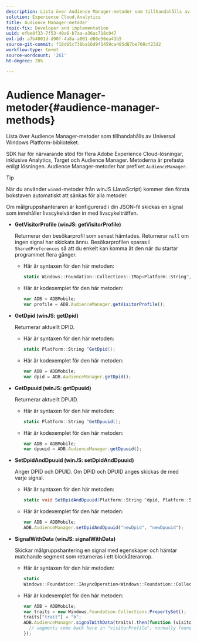 ```yaml
---
description: Lista över Audience Manager-metoder som tillhandahålls av Universal Windows Platform-biblioteket.
solution: Experience Cloud,Analytics
title: Audience Manager-metoder
topic-fix: Developer and implementation
uuid: efbe8f33-7f53-40a6-b7aa-a36ac718c047
exl-id: a7b4001d-d90f-4a8a-a801-d66e56ea43b5
source-git-commit: f18d65c738ba16d9f1459ca485d87be708cf23d2
workflow-type: tm+mt
source-wordcount: '261'
ht-degree: 28%

---
```


# Audience Manager-metoder{#audience-manager-methods}

Lista över Audience Manager-metoder som tillhandahålls av Universal Windows Platform-biblioteket.

SDK har för närvarande stöd för flera Adobe Experience Cloud-lösningar, inklusive Analytics, Target och Audience Manager. Metoderna är prefasta enligt lösningen. Audience Manager-metoder har prefixet `AudienceManager`.

>[!TIP]
>
>När du använder `winmd`-metoder från winJS (JavaScript) kommer den första bokstaven automatiskt att sänkas för alla metoder.

Om målgruppshanteraren är konfigurerad i din JSON-fil skickas en signal som innehåller livscykelvärden in med livscykelträffen.

* **GetVisitorProfile (winJS: getVisitorProfile)**

   Returnerar den besökarprofil som senast hämtades. Returnerar `null` om ingen signal har skickats ännu. Besökarprofilen sparas i `SharedPreferences` så att du enkelt kan komma åt den när du startar programmet flera gånger.

   * Här är syntaxen för den här metoden:

      ```csharp
      static Windows::Foundation::Collections::IMap<Platform::String^,Platform::Object^> ^GetVisitorProfile();
      ```

   * Här är kodexemplet för den här metoden:

      ```js
      var ADB = ADBMobile; 
      var profile = ADB.AudienceManager.getVisitorProfile();
      ```

* **GetDpid (winJS: getDpid)**

   Returnerar aktuellt DPID.

   * Här är syntaxen för den här metoden:

      ```csharp
      static Platform::String ^GetDpid();
      ```

   * Här är kodexemplet för den här metoden:

      ```js
      var ADB = ADBMobile;
      var dpid = ADB.AudienceManager.getDpid(); 
      ```

* **GetDpuuid (winJS: getDpuuid)**

   Returnerar aktuellt DPUID.

   * Här är syntaxen för den här metoden:

      ```csharp
      static Platform::String ^GetDpuuid();
      ```

   * Här är kodexemplet för den här metoden:

      ```js
      var ADB = ADBMobile; 
      var dpuuid = ADB.AudienceManager.getDpuuid();
      ```

* **SetDpidAndDpuuid (winJS: setDpidAndDpuuid)**

   Anger DPID och DPUID. Om DPID och DPUID anges skickas de med varje signal.

   * Här är syntaxen för den här metoden:

      ```csharp
      static void SetDpidAndDpuuid(Platform::String ^dpid, Platform::String ^dpuuid);
      ```

   * Här är kodexemplet för den här metoden:

      ```js
      var ADB = ADBMobile; 
      ADB.AudienceManager.setDpidAndDpuuid("newDpid", "newDpuuid");
      ```

* **SignalWithData (winJS: signalWithData)**

   Skickar målgruppshantering en signal med egenskaper och hämtar matchande segment som returneras i ett blockåteranrop.

   * Här är syntaxen för den här metoden:

      ```csharp
      static 
      Windows::Foundation::IAsyncOperation<Windows::Foundation::Collections::IMap<Platform::String^, Platform::Object^> ^> ^SignalWithData(Windows::Foundation::Collections::IMap<Platform::String^,Platform::Object> ^data);
      ```

   * Här är kodexemplet för den här metoden:

      ```js
      var ADB = ADBMobile;
      var traits = new Windows.Foundation.Collections.PropertySet(); 
      traits["trait"] = "b";
      ADB.AudienceManager.signalWithData(traits).then(function (visitorProfile) { 
        // segments come back here in "visitorProfile", normally found in the "segs" object of your json 
      });
      ```
